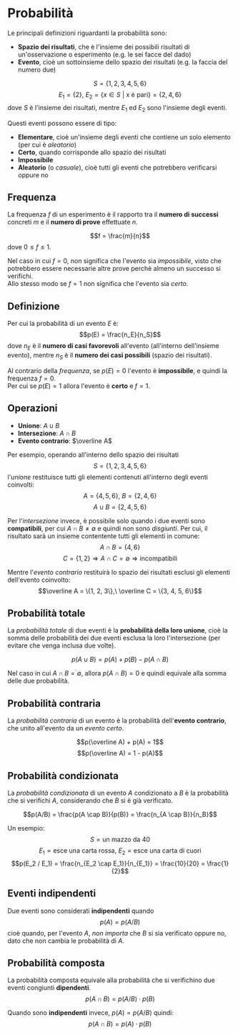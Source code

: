 # Probabilità

Le principali definizioni riguardanti la probabilità sono:

- **Spazio dei risultati**, che è l'insieme dei possibili risultati di un'osservazione o esperimento (e.g. le sei facce del dado)
- **Evento**, cioè un sottoinsieme dello spazio dei risultati (e.g. la faccia del numero due)

$$S = \{1, 2, 3, 4, 5, 6\}$$
$$E_1 = \{2\},\ E_2 = \{x \in S\ |\ \textrm{x è pari}\} = \{2, 4, 6\}$$
dove $S$ è l'insieme dei risultati, mentre $E_1$ ed $E_2$ sono l'insieme degli eventi.

Questi eventi possono essere di tipo:

- **Elementare**, cioè un'insieme degli eventi che contiene un solo elemento (per cui è _aleatorio_)
- **Certo**, quando corrisponde allo spazio dei risultati
- **Impossibile**
- **Aleatorio** (o _casuale_), cioè tutti gli eventi che potrebbero verificarsi oppure no

## Frequenza

La frequenza $f$ di un esperimento è il rapporto tra il **numero di successi** concreti $m$ e il **numero di prove** effettuate $n$.

$$f = \frac{m}{n}$$
dove $0 \leq f \leq 1$.

Nel caso in cui $f = 0$, non significa che l'evento sia _impossibile_, visto che potrebbero essere necessarie altre prove perchè almeno un successo si verifichi. \
Allo stesso modo se $f = 1$ non significa che l'evento sia _certo_.

## Definizione

Per cui la probabilità di un evento $E$ è:
$$p(E) = \frac{n_E}{n_S}$$
dove $n_E$ è il **numero di casi favorevoli** all'evento (all'interno dell'insieme evento), mentre $n_S$ è il **numero dei casi possibili** (spazio dei risultati).

Al contrario della _frequenza_, se $p(E) = 0$ l'evento è **impossibile**, e quindi la frequenza $f = 0$. \
Per cui se $p(E) = 1$ allora l'evento è **certo** e $f = 1$.

## Operazioni

- **Unione**: $A \cup B$
- **Intersezione**: $A \cap B$
- **Evento contrario**: $\overline A$

Per esempio, operando all'interno dello spazio dei risultati
$$S = \{1, 2, 3, 4, 5, 6\}$$
l'_unione_ restituisce tutti gli elementi contenuti all'interno degli eventi coinvolti:
$$A = \{4, 5, 6\},\ B = \{2, 4, 6\}$$
$$A \cup B = \{2, 4, 5, 6\}$$

Per l'_intersezione_ invece, è possibile solo quando i due eventi sono **compatibili**, per cui $A \cap B \neq \emptyset$ e quindi non sono _disgiunti_.
Per cui, il risultato sarà un insieme contentente tutti gli elementi in comune:
$$A \cap B = \{4, 6\}$$
$$C = \{1, 2\} \Rightarrow A \cap C = \emptyset \Rightarrow \textrm{incompatibili}$$

Mentre l'_evento contrario_ restituirà lo spazio dei risultati esclusi gli elementi dell'evento coinvolto:
$$\overline A = \{1, 2, 3\},\ \overline C = \{3, 4, 5, 6\}$$

## Probabilità totale

La _probabilità totale_ di due eventi è la **probabilità della loro unione**, cioè la somma delle probabilità dei due eventi esclusa la loro l'intersezione (per evitare che venga inclusa due volte).

$$p(A \cup B) = p(A) + p(B) - p(A \cap B)$$

Nel caso in cui $A \cap B = \emptyset$, allora $p(A \cap B) = 0$ e quindi equivale alla somma delle due probabilità.

## Probabilità contraria

La _probabilità contraria_ di un evento è la probabilità dell'**evento contrario**, che unito all'evento da un _evento certo_.

$$p(\overline A) + p(A) = 1$$
$$p(\overline A) = 1 - p(A)$$

## Probabilità condizionata

La _probabilità condizionata_ di un evento $A$ condizionato a $B$ è la probabilità che si verifichi $A$, considerando che $B$ si è già verificato.

$$p(A/B) = \frac{p(A \cap B)}{p(B)} = \frac{n_{A \cap B}}{n_B}$$

Un esempio:
$$S = \textrm{un mazzo da 40}$$
$$E_1 = \textrm{esce una carta rossa},\ E_2 = \textrm{esce una carta di cuori}$$
$$p(E_2 / E_1) = \frac{n_{E_2 \cap E_1}}{n_{E_1}} = \frac{10}{20} = \frac{1}{2}$$

## Eventi indipendenti

Due eventi sono considerati **indipendenti** quando
$$p(A) = p(A / B)$$
cioè quando, per l'evento $A$, _non importa_ che $B$ si sia verificato oppure no, dato che non cambia le probabilità di $A$.

## Probabilità composta

La probabilità composta equivale alla probabilità che si verifichino due eventi congiunti **dipendenti**.
$$p(A \cap B) = p(A / B) \cdot p(B)$$

Quando sono **indipendenti** invece, $p(A) = p(A / B)$ quindi:
$$p(A \cap B) = p(A) \cdot p(B)$$
